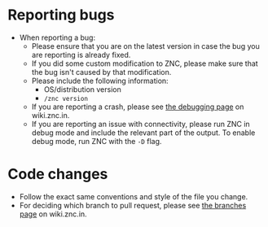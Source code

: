 Reporting bugs
==============

* When reporting a bug:
    * Please ensure that you are on the latest version in case the bug you
      are reporting is already fixed.
    * If you did some custom modification to ZNC, please make sure that
      the bug isn't caused by that modification.
    * Please include the following information:
        * OS/distribution version
        * `/znc version`
    * If you are reporting a crash, please see [the debugging page] on
      wiki.znc.in.
    * If you are reporting an issue with connectivity, please run ZNC
      in debug mode and include the relevant part of the output. To enable
      debug mode, run ZNC with the `-D` flag.

[The debugging page]:http://wiki.znc.in/Debugging

Code changes
============

* Follow the exact same conventions and style of the file you change.
* For deciding which branch to pull request, please see [the branches page]
  on wiki.znc.in.

[The branches page]:http://wiki.znc.in/Branches
